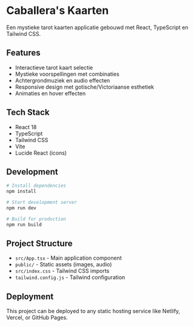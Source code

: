 # Caballera's Kaarten

Een mystieke tarot kaarten applicatie gebouwd met React, TypeScript en Tailwind CSS.

## Features

- Interactieve tarot kaart selectie
- Mystieke voorspellingen met combinaties
- Achtergrondmuziek en audio effecten
- Responsive design met gotische/Victoriaanse esthetiek
- Animaties en hover effecten

## Tech Stack

- React 18
- TypeScript
- Tailwind CSS
- Vite
- Lucide React (icons)

## Development

```bash
# Install dependencies
npm install

# Start development server
npm run dev

# Build for production
npm run build
```

## Project Structure

- `src/App.tsx` - Main application component
- `public/` - Static assets (images, audio)
- `src/index.css` - Tailwind CSS imports
- `tailwind.config.js` - Tailwind configuration

## Deployment

This project can be deployed to any static hosting service like Netlify, Vercel, or GitHub Pages.
